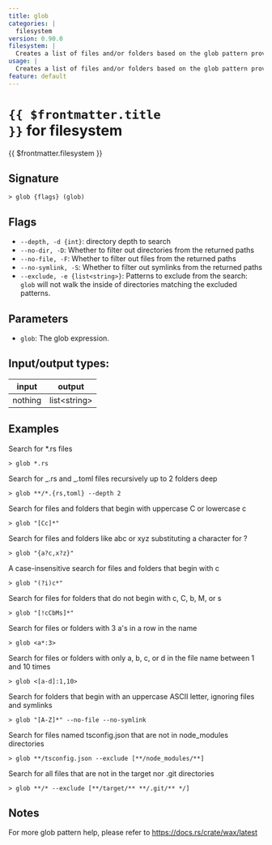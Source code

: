 ```yaml
---
title: glob
categories: |
  filesystem
version: 0.90.0
filesystem: |
  Creates a list of files and/or folders based on the glob pattern provided.
usage: |
  Creates a list of files and/or folders based on the glob pattern provided.
feature: default
---
```


<!-- This file is automatically generated. Please edit the command in https://github.com/nushell/nushell instead. -->

# <code>{{ $frontmatter.title }}</code> for filesystem

<div class='command-title'>{{ $frontmatter.filesystem }}</div>

## Signature

`> glob {flags} (glob)`

## Flags

- `--depth, -d {int}`: directory depth to search
- `--no-dir, -D`: Whether to filter out directories from the returned paths
- `--no-file, -F`: Whether to filter out files from the returned paths
- `--no-symlink, -S`: Whether to filter out symlinks from the returned paths
- `--exclude, -e {list<string>}`: Patterns to exclude from the search: `glob` will not walk the inside of directories matching the excluded patterns.

## Parameters

- `glob`: The glob expression.

## Input/output types:

| input   | output         |
| ------- | -------------- |
| nothing | list\<string\> |

## Examples

Search for \*.rs files

```nushell
> glob *.rs

```

Search for _.rs and _.toml files recursively up to 2 folders deep

```nushell
> glob **/*.{rs,toml} --depth 2

```

Search for files and folders that begin with uppercase C or lowercase c

```nushell
> glob "[Cc]*"

```

Search for files and folders like abc or xyz substituting a character for ?

```nushell
> glob "{a?c,x?z}"

```

A case-insensitive search for files and folders that begin with c

```nushell
> glob "(?i)c*"

```

Search for files for folders that do not begin with c, C, b, M, or s

```nushell
> glob "[!cCbMs]*"

```

Search for files or folders with 3 a's in a row in the name

```nushell
> glob <a*:3>

```

Search for files or folders with only a, b, c, or d in the file name between 1 and 10 times

```nushell
> glob <[a-d]:1,10>

```

Search for folders that begin with an uppercase ASCII letter, ignoring files and symlinks

```nushell
> glob "[A-Z]*" --no-file --no-symlink

```

Search for files named tsconfig.json that are not in node_modules directories

```nushell
> glob **/tsconfig.json --exclude [**/node_modules/**]

```

Search for all files that are not in the target nor .git directories

```nushell
> glob **/* --exclude [**/target/** **/.git/** */]

```

## Notes

For more glob pattern help, please refer to https://docs.rs/crate/wax/latest
